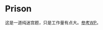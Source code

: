 # Prison

这是一道纯迷宫题，只是工作量有点大。[参考WP](https://singularityctf.blogspot.com/2014/03/volgactf-quals-2014-writeup-reverse-100.html)。